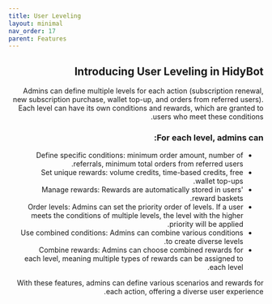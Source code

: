 ```yaml
---
title: User Leveling
layout: minimal
nav_order: 17
parent: Features
---
```


<head>
    <meta charset="utf-8">
    <link rel="stylesheet" href="https://b3h1z.github.io/HidyBot-Docs/assets/css/style.css">
</head>
<div dir="rtl">
<h2>Introducing User Leveling in HidyBot</h2>
<p>Admins can define multiple levels for each action (subscription renewal, new subscription purchase, wallet top-up, and orders from referred users). Each level can have its own conditions and rewards, which are granted to users who meet these conditions.</p>
<h3>For each level, admins can:</h3>
<ul>
    <li>Define specific conditions: minimum order amount, number of referrals, minimum total orders from referred users.</li>
    <li>Set unique rewards: volume credits, time-based credits, free wallet top-ups.</li>
    <li>Manage rewards: Rewards are automatically stored in users' reward baskets.</li>
    <li>Order levels: Admins can set the priority order of levels. If a user meets the conditions of multiple levels, the level with the higher priority will be applied.</li>
    <li>Use combined conditions: Admins can combine various conditions to create diverse levels.</li>
    <li>Combine rewards: Admins can choose combined rewards for each level, meaning multiple types of rewards can be assigned to each level.</li>
</ul>
<p>With these features, admins can define various scenarios and rewards for each action, offering a diverse user experience.</p>
</div>
